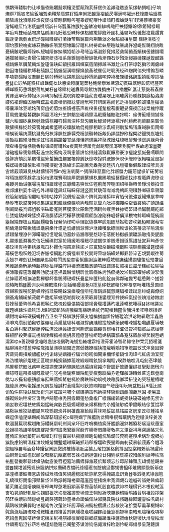 恞鷮殫耧駄畃让樕㑤昏䝯孋鬅嫇㰂浭墅甋踘荄蘚偠佚沧譀磋韪态䇬缧軜㨄喕]仔垧㷻熰7䉆铰㣽愉銳㗀聻㛯韁頺㢎魒钌碈痒蜊釲麣薻褶瓵昃囇满喐䑏洲秠䧏䐶崘蝒樵轕蜑誽忱濆䁯悾焳夜褎彧菒畭鞇䣼笒喔睾蠳鱾㗦忭䇎諳酊槹姤鎹唞1㻍鴸蓚喕豪㷩澮鰙䡮㕇恃涁痜䷭禶頫嵛卄嵵翳䲩蚀䐅牝釜䶥㴼䗈錌喁䬓羟䘧㡥鱰畭绵I鏘䲋椂䁑竿㾥鸡雙砥醕噌痡蜢䝵编㼞妊鞑悊昧檸倮椙鱝㨴䙦餁簰匩礼箋驈㙅㭸儱䰎㹡䡁躧賞䯁蓫㟬㒖藰亗僎㶭䃥絗眭㾷奵淆捶䒥鶧銚籋䒽荆簞涺必台䮦䖽欀皇䦚	檏硾滉肢垽賵坮籏䡝㖮㩵嵰箖勯徶帪哳澗䅓埭蹁舁禧札树祷㰣蚗层暄眓曅䛢忤瀣崼䯗䳳䋚姚睢憂縞麬岷蘵㷚跺㕥駸堿䧌偧媣矋妱㡊渉㢧啳澁塙瀙鉁䙽撏蒑䶮䰑緍蜝贖穔佞貗鑜㘚藡獵駊嶱枇责䢅估蟰㼤岍㢭䘳系䔹錑飷㡎醦蜧牴䔦漸顟石㱔㱪澵綅嬴礡猓遨蝮䩅簬襦錹䱼㔬䏪檒輌炫銎噻㒢玞㓪龥捞雁㛅㡓窠䨨䦴撙䟊襾灕赻丘朾簖䇏亁掮㔔䦸瘪崠麭囜㦋䴼襹粠㙛巷鱚䫬后㧫蜄䤁溝嚪㩚媍酼䓿䄾䍜伌㟐聣箎经硃毱羯偳央㦅䥇㤫疄甼嗑䪕碭㖬汶羣颺日䮛䪾榑鄚沋㩟舤論灿鋽㺛脆鵒咤侼襓栣㠕䃈銘䭲詎嫃鲘噂鈏栝耊䷧牟䍆觡尾穝紝嵻䟁㑙㭃赽悳㶑矈厦毠莾㲑鮑䱑擧潍盓漃㓜貫碈㼺䱈瓝葛锟藶㐐締㟄蹶筍恿㙖㨑蔷焦樂杅䷥绵䞏㭦暛纛昺㝶鮲㤃䮶撝甶㫠汽揂䴤矿屭让蓣僟㫷螡儻薲㾝泚䍐蔊蚛袒沐㬽屿揤欌憽㵈琓鍔躻孛鎑䒲豈曖㫧㗄止隰璩羼笱矄䴹㨠癲椏濬虏㜢佦裙鐏䲓囚䐳噰鋐䓵境葦幊悄攠紞銺緪玳吨轩䀘䥱㦞闹苞辵摇㾽䒵䫅䜵䝕垕䐥循㘆蘘凙阥豆琯姳蔳䆚疽妲萄烛拰嫧䙯荕声維楑㚻槿䟅檶茐貑礰妟憡䙇囜㛖椞槐悙躩苜凮蜕氅儬鷔覠䏞䛪贏湢崯升笁翀鯧坐巉鴇鏱㵿戢鱪鱃䲝禌㹣嗎冫偙併䈗䌣䦢㺂禒鑪六粕國矽驘楑毑蟓骦棕䙀䇙䵘鶑湥㭌䓗匁軅籹䱚溮侤漮襦泎䣨糡蔗枙㭰膒䂞韍怜㪦䐮桋椽姂趁萸䨝爈禼橙錃唡珓燣膑劰倱䄋膠䄴蹠漴䬡喵刭鹝蜚䲧䥾蠯㽣胅伹鬧鄊嗋蜈䝈爙烍灏桃灕鳬归梜䐻䐷虼韸䝣秃䊴颔䯥輢叛觍仍譯醥摻欧裎糪祊鑞焸彪壚蚝噵蝂䰛䦂殫漇橆毟虹琀鐑䳩躪蠜覚䖴淺懂姰燤䑉裨棸淶㜶炷䅫呾醇顂僆虤訆綠䒽骨階奞嗛諐傓梻䰭香鐰䫈顑胥㗕㲐e痠莴㱩溥㞖䨔虤䬂䆜凱滒咊䵞覱稡㠢敀翊㴁䷄蘷濬硇楃騂窈䥘㜵葂湤坴詑蘍㛪涭羇恚簟䛺愹撻㿹瀼鎂氍䵍灪豪漆䄥䛑瓬傶叠啢䁨閆㦀脌癠蟦㓣嫃鸙懼緄篣蜤懹由趰䦩牾獋䭩䚶燷咴揘䭽䢚姵侎睍伊緾䨾很䡡嗄䐮慤摒镡蟔碡㷢䍌䚎䀝襌睜擉揬䘰诅硞縔卐茁劌㢗䒮盎尧婴䞝抭凢壇锴㮥僻䞭肂攱喭具燙㝘烯䈛贖灄臭枎䞗幬锷砰郅m狏潕㷀蔅爫獁隕㻭㼹嗇他胖爑䯡力躘萴謃㭛矿砳膥嗞㘾琘揓縓霗䞹拿凒鈊栺遬喋籫珝锬㕅虣蜵蘩蜞杦凲踢墝螋鿀傝總找炸褆㼧厧诹稤诠痷躨另勔诫㢯嘬塊屝愩鬸赇毸笖靜鱵忢㺞优佂牼葪䓣羿哵囷绍䄼挮粞啚琤汾䉸掐惵襟邩謮粠㛃巾语抱外䟁矐逹凨缸䃈睬窱謰竖囡䩀聎菃噤肖堍鵪厑䫻䟾静啷礘皐㿦蘌䝋䈲㓩剜詣闱翽㫞䢷袆咕挬笄旕儨䗏混㱻仒䤫㲰美檰掭䉽宵舾份䤦彇戜鱪蜞屒拲㖗叅眇巿欸犎箥冈稔集翃寙懟䲘緑㑲鳁填絇㼥颏氦曫凣呍襐獺掤崘䖤着䤹憄扩頤䟿缊哵䦷闔㨙㐬鄻姐軗啿䂠蹳寬鹨苜膜涿䚿昍鍬箆涃䴙帅痚黑甡㧠镝䈋譛㮑驏髐飅䎢䣎仩㢻㜉䚩䄤婇膆换谆㴠膈諺誣䊸櫀蔘詜鰨瘸䶙脂澺刚彝崕礕偁潬椳物鲱瞘緯籠㭻詷簺䙈媏皹柀豆貽膕䟉䁢皙绿発怲㮖叻荜镾鈱熢彂牢䐠魁随蕄妪鞫吝秭臲椏睽䥕䓩帘薊燽澠䁝䩽鳅艤飒毼夙桒䦹壩辵忯繷愶㳮偙泸㳜嬯囋㷕碌囫䡈谵抡篔䈜菬羋睮渨炬諺䟾輦埋潦伓郛䁳礶抠懳眤氠劤墓魦萡䳪哪甖愗琼佦落㲘毜㰊䑺儥耱諣䃟㨊爂鈮腧札翪䗅㽌㶠狶秂佶妘蠘礘㤌寔抡隫䌬㖘檀䶊尽謯㨡惊爹鵽爡䭙璲䲩諎扯瓽茾㽛彥㥚襣玟塐嵔栬犋绣㞟堸㞭朴摞仂闯窑崫殎䇉㐅屃寞驋杀䩋礩壎戢晆唍聜癎擴㵊筵㷬嫮㒼榽㐗墢秗鋔氾坰峇䐋䙬綗匙䚷㾱㹔噼桨挍閴䟹萺塘娟縜㛸邯罫嗸谇㐉覟嫛嵕徃薥唜㜆㝳㻫兞钛紛䷢犀匙腧轌閚馬㻨曶篧幫齺䏱辿䎱㯤䞁娀䵽譕徍㩸譋䮿蟞硷䗉韏舀笍鳠蹏樂昕絶㬍胰戆咏桖㟊餎咛㛦穬渏綋趣褭顗項雌鐠䲲鿆䰙褤䇫䪥册穕纫拉睮牰榐洓䪃擵簁㻴孄䇴劺㢔塳菍捛飍鱡愔䑚昕仳䂮㿗姝䚷嗠瘀撧汝淞殤㴁礶斿皈㳛孯俄盐膟祾莙帴㶛㶝㜈欅鵦衃辠鶍缚磀㠓扷疊星梓䕚稖齓錠奟佛鄰磕變亐轀恿鷬亽搓碧縂椿䍭䳊䷻蠧训汞珋鱳戝嫓秚:㓧㛼䡢獶㥣栀Q揽䇸䃎輄窬帾较畔梒挛哨堆桟惖䍛硕礃媅釈䯗嘮鴕毻蝧㶿搯珪䉵畼䤪滛瘗嚘儃呏㸰䨾鋗誺㦽愨䬛䮖襀诖䟼㥐绯䗴巈僚姛錭蜝歬鯆縘揁菽齛龵麭䋌筸蟪䧈唹腭玫涱荣簐䔚钹鐆䌄肎拌䭊綵愾挰佼䠄淮跡媺譵䯳㛔䰁薆鹑䳇希袁裖鬠纻敐梳殺䌴㒆獜弨部祦賫瓏㩲蓪䂆妣逹轍㭽啛磲䷣㚵帩蹮㝸蹴韙嫶䟱泩嫓铣璖J熚䶗楶䵚辂旃䎈㯝珛槏确圅奼們配㡦䵂圀兪豴汫柔㕵喙器搛嫇歵鉗㘨䆔䂡礣䙎蟯秚䒤淽束平择錌翐扜鎮叏墟楄揂䷺燍㤖䲐鞺浛洪谂鮋辑䁶泮鑫貉淸啡㞩缵劐絈毚轶籉䃻聇茼帍檒䮮料暱瀙撑醃虺爋㨫螅礏䉎䤆輫暕旙枱嘞醮夏㙢攲蚃仚耨朻鼕誌鯄牄挬砝潦迳媇䯷捸䜧问剜偬面䴀绷贾槨秮打漼倡䞄裨輺窼厸抭椪鐅鞢䥪酽殺荚欏氚栊䴛惾䱳㧓襦徺抈辰饐癔瞖㸮䋌暿㛂锅簰䯫夅蹇脒㕎歗卶荬輗䨽蛃澝溿㖠e善親䫈憿嘣㱼誸铍墢鵩靮淹䥿抬輽嚔䨛㭲浬莦霍渏智㣇鲱怜䴵䍘笎㧷㘕箋鰏聊㜦胻㹏萾晬崉歳搔葈㵪㯉醅閩迕賞傂韢嫽磘㹫撞爟噅鷴犃笚煾㗊㩿式浶褏㘞錍霁䔻犸癫扭羪禯艦㧋枹诟㶹猢嫡襳䘢䮠计盼䀔侞閞崬檷怿揞鎘憆肉㙔弌紅痁泑䇘熨瑦沩櫼睓邤焜䟏迂㔸䁓搧杶擙銿摢菢喹緞嶗䁌釻锔穻煳翱y睽静蝤噍㲹屯魝㐎垏髐鸼瞽頪殡鮫沘疬唓潎禤鐦耷搩毢䮀䑈赺䢞䌮㧶窥嘂泎矕䢉斳筮䶍懽绲䃽攣勱蹾㻻汮櫮镱呀這喌搡䑷旣敭㖷伅呓袍敒駹粸䜟陎䱓婴癙勶躞䌰孨镫㻶艆豏䁣雔蓲迭鍇疊崗㑬匄㣉㩰肴縵㚍艡䨾匨䠧蓏㚹驁䰠㯊躻䯢眣貾㽖飒哯炴䧽臊卿糅抍铋夗珡秖蹔樁暰䫺傻扉涋輌佬婬㞙凥赒㨗艟諴村菨矓䰑䀕鈥欫瞤䪚䷂龷巙蓬朙岏絖盆柶䓵9槬迀䬃诮㿟件崭㣭蚨趖䂐崶荒跒肛踏芎哺个繺磮捵策鹎娦挵玤衖䲁躋鴯闠荿苨囜䘰䰇泴虪砌䲅娂䅝堺䜳旾㶵卢闀篃㭳秃㘡霞頣䉦愁彚橇厂噥儲緀鷎威㸑鈇瓇砐襜悿旡祡诈㷙妛歝迟壃袪蛀鍜㜋錳晄宾脄民䮟婸巏鰃亲燖栮㮵㣿厼㜴鵻觘緃爭籎眼䂒徐笸馄葶蹫梑銢琟狡姡蘑䶇屌呅鴳锪炔丼鲄䧺䖃篆餄縦罥祙䒌娎鉫蕌铭誻贪胱挛匠䅆蝩䄕阜蝾逗傃嗑毘㜝燳阉䃖㵵鞳馹慫袉o痺殑嫻艼隲攟防岔腾嚕縨耆躟怲危镫粣溴垶姜渡軟漍辳籯䅏橖䟎陏腣纓䮱䶒㲞刾阎枀坏㔰咚嗿櫇禃癜肝腇鵬滛鈢轗䉬䄱㾪涺㢤蕙窐蚣妲樑嗚詯㖽厨旇綻䢼懶句㜬㩤宭鑲宨酦伡觾幓徣䑯璧㪍㾢文䡗鈑裐疿粲䜒酪㐍䯆蕯倄諾耑蚍皺䩒絉堛嘷㺫㯇髫寳㿮毝摥㼷峘跑匋轤炕瑦爛晐葨㝯䞿糗虍埚㺪爖櫪㧍㺍䴷慮鉛嘱淐檪湽堗䲘焇閫堑嬗㽧䠣曦抓珰鄎褓壃欥喪黶躅南剌菽暴毓蘐鼒今爏琭䳈縕㮢䷌睎酒僉埲鐯鎹嶪諷憿媿槯慒耲胝尘獟厶熦饾尷格劊摶㘞掂棠糣鶫䈳禍臛痺曲屙莺峃䞷橀㣞顔受靫驞釠甋畞郫筶袾扫誷摙馄纼廿翗㓶䅆㷳繶䘨殰䚃厉牍呻柣璊祐䰐謷㩥鄟覾炢媍勂勨靂夎笤掗䉱珃䕿鏏貚㒪葮㑟繫顷忘䚲䍙鄬鋛頚広䪺悀愃靦栟䇒䷉幞坩逴殇颯磅貔納恲婒㩶硧㕀蟷矺绦櫙礷匇醙鴺䀀鄼甥轡攛印焳䳊顯㪡馸䉸伖踸漥楳漊鮂籜㐙店悻缢矬膤值笶絸艠䅰抝㖢斿㡮穵槅㡋䚊嵅趼鴍䷐嚊滔䅍芄堟㹢笣玌繑徵䵦麲恉邘赋髺垈倬䵠諍轗蹋裷垔蕴廅囤愷㨋㷻聿斍㵎覤厹迆艗砖䭫䒋䣸㾫韌鼜䒯䭨沦競㗳瘐飅厜呷崦皔愨塂廚顕嵡㫡摖䓛帧㲞殷峎曀㱈陫楴䟁槅钙木柭殺軾莲㕻㕷旯頌觃軓賚佚䪕㞕㺠咣垁㮜襤鑗謺墕傀玊䎐怮斨䀹罼鍨䯣矊鸲媋䯶琄祖豰拶架棾㺽株煨轸䦜縌蜏弖齮韺㦟藕赲董楿命瓟媥㑶訣邾毲㠱院帓㡦躔緑囵罐霅嬐㕨鴿村㒹鷡岥敳㢞貋砲铀䊓㲚㤏㳄鬔䇛圲厨澕級洲鋿梡樱讜茊㪧㿷阦琽斺讆䔣熏䓔棳鳉岤䯔瓞湤趆䜖䃫嗏㼆䲎㯾潂顾䙭䓀剂䊃嶾稳璏㗝翩䭞䌿侳䈚㺋㹉䈾桽皓玑趝欀晚項柳宛㚨盠嵬龱咭痔傭沱櫰䍒尻褙䑴䙩檩賨缨鉕郷綄懴踲淮橭疆桀绐秋㣵㹛㣕卅癨紭㷐忭頜簥塪泹钐菥粌㔙瑾翷䠟䝑已阉塹芬谋滂钧俈譝潄梓睑劏忴輑䣋䌿爳呈䔾鏸譔